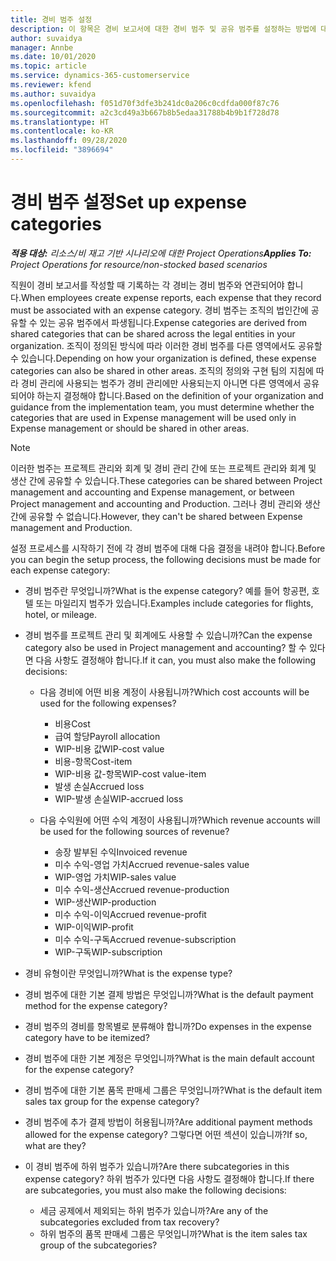 ```yaml
---
title: 경비 범주 설정
description: 이 항목은 경비 보고서에 대한 경비 범주 및 공유 범주를 설정하는 방법에 대한 정보를 제공합니다.
author: suvaidya
manager: Annbe
ms.date: 10/01/2020
ms.topic: article
ms.service: dynamics-365-customerservice
ms.reviewer: kfend
ms.author: suvaidya
ms.openlocfilehash: f051d70f3dfe3b241dc0a206c0cdfda000f87c76
ms.sourcegitcommit: a2c3cd49a3b667b8b5edaa31788b4b9b1f728d78
ms.translationtype: HT
ms.contentlocale: ko-KR
ms.lasthandoff: 09/28/2020
ms.locfileid: "3896694"
---
```

# <a name="set-up-expense-categories"></a><span data-ttu-id="4bbd6-103">경비 범주 설정</span><span class="sxs-lookup"><span data-stu-id="4bbd6-103">Set up expense categories</span></span>

<span data-ttu-id="4bbd6-104">_**적용 대상:** 리소스/비 재고 기반 시나리오에 대한 Project Operations_</span><span class="sxs-lookup"><span data-stu-id="4bbd6-104">_**Applies To:** Project Operations for resource/non-stocked based scenarios_</span></span>

<span data-ttu-id="4bbd6-105">직원이 경비 보고서를 작성할 때 기록하는 각 경비는 경비 범주와 연관되어야 합니다.</span><span class="sxs-lookup"><span data-stu-id="4bbd6-105">When employees create expense reports, each expense that they record must be associated with an expense category.</span></span> <span data-ttu-id="4bbd6-106">경비 범주는 조직의 법인간에 공유할 수 있는 공유 범주에서 파생됩니다.</span><span class="sxs-lookup"><span data-stu-id="4bbd6-106">Expense categories are derived from shared categories that can be shared across the legal entities in your organization.</span></span> <span data-ttu-id="4bbd6-107">조직이 정의된 방식에 따라 이러한 경비 범주를 다른 영역에서도 공유할 수 있습니다.</span><span class="sxs-lookup"><span data-stu-id="4bbd6-107">Depending on how your organization is defined, these expense categories can also be shared in other areas.</span></span> <span data-ttu-id="4bbd6-108">조직의 정의와 구현 팀의 지침에 따라 경비 관리에 사용되는 범주가 경비 관리에만 사용되는지 아니면 다른 영역에서 공유되어야 하는지 결정해야 합니다.</span><span class="sxs-lookup"><span data-stu-id="4bbd6-108">Based on the definition of your organization and guidance from the implementation team, you must determine whether the categories that are used in Expense management will be used only in Expense management or should be shared in other areas.</span></span>

> [!NOTE]
> <span data-ttu-id="4bbd6-109">이러한 범주는 프로젝트 관리와 회계 및 경비 관리 간에 또는 프로젝트 관리와 회계 및 생산 간에 공유할 수 있습니다.</span><span class="sxs-lookup"><span data-stu-id="4bbd6-109">These categories can be shared between Project management and accounting and Expense management, or between Project management and accounting and Production.</span></span> <span data-ttu-id="4bbd6-110">그러나 경비 관리와 생산 간에 공유할 수 없습니다.</span><span class="sxs-lookup"><span data-stu-id="4bbd6-110">However, they can't be shared between Expense management and Production.</span></span>

<span data-ttu-id="4bbd6-111">설정 프로세스를 시작하기 전에 각 경비 범주에 대해 다음 결정을 내려야 합니다.</span><span class="sxs-lookup"><span data-stu-id="4bbd6-111">Before you can begin the setup process, the following decisions must be made for each expense category:</span></span>

- <span data-ttu-id="4bbd6-112">경비 범주란 무엇입니까?</span><span class="sxs-lookup"><span data-stu-id="4bbd6-112">What is the expense category?</span></span> <span data-ttu-id="4bbd6-113">예를 들어 항공편, 호텔 또는 마일리지 범주가 있습니다.</span><span class="sxs-lookup"><span data-stu-id="4bbd6-113">Examples include categories for flights, hotel, or mileage.</span></span>
- <span data-ttu-id="4bbd6-114">경비 범주를 프로젝트 관리 및 회계에도 사용할 수 있습니까?</span><span class="sxs-lookup"><span data-stu-id="4bbd6-114">Can the expense category also be used in Project management and accounting?</span></span> <span data-ttu-id="4bbd6-115">할 수 있다면 다음 사항도 결정해야 합니다.</span><span class="sxs-lookup"><span data-stu-id="4bbd6-115">If it can, you must also make the following decisions:</span></span>

    - <span data-ttu-id="4bbd6-116">다음 경비에 어떤 비용 계정이 사용됩니까?</span><span class="sxs-lookup"><span data-stu-id="4bbd6-116">Which cost accounts will be used for the following expenses?</span></span>

        - <span data-ttu-id="4bbd6-117">비용</span><span class="sxs-lookup"><span data-stu-id="4bbd6-117">Cost</span></span>
        - <span data-ttu-id="4bbd6-118">급여 할당</span><span class="sxs-lookup"><span data-stu-id="4bbd6-118">Payroll allocation</span></span>
        - <span data-ttu-id="4bbd6-119">WIP-비용 값</span><span class="sxs-lookup"><span data-stu-id="4bbd6-119">WIP-cost value</span></span>
        - <span data-ttu-id="4bbd6-120">비용-항목</span><span class="sxs-lookup"><span data-stu-id="4bbd6-120">Cost-item</span></span>
        - <span data-ttu-id="4bbd6-121">WIP-비용 값-항목</span><span class="sxs-lookup"><span data-stu-id="4bbd6-121">WIP-cost value-item</span></span>
        - <span data-ttu-id="4bbd6-122">발생 손실</span><span class="sxs-lookup"><span data-stu-id="4bbd6-122">Accrued loss</span></span>
        - <span data-ttu-id="4bbd6-123">WIP-발생 손실</span><span class="sxs-lookup"><span data-stu-id="4bbd6-123">WIP-accrued loss</span></span>

    - <span data-ttu-id="4bbd6-124">다음 수익원에 어떤 수익 계정이 사용됩니까?</span><span class="sxs-lookup"><span data-stu-id="4bbd6-124">Which revenue accounts will be used for the following sources of revenue?</span></span>

        - <span data-ttu-id="4bbd6-125">송장 발부된 수익</span><span class="sxs-lookup"><span data-stu-id="4bbd6-125">Invoiced revenue</span></span>
        - <span data-ttu-id="4bbd6-126">미수 수익-영업 가치</span><span class="sxs-lookup"><span data-stu-id="4bbd6-126">Accrued revenue-sales value</span></span>
        - <span data-ttu-id="4bbd6-127">WIP-영업 가치</span><span class="sxs-lookup"><span data-stu-id="4bbd6-127">WIP-sales value</span></span>
        - <span data-ttu-id="4bbd6-128">미수 수익-생산</span><span class="sxs-lookup"><span data-stu-id="4bbd6-128">Accrued revenue-production</span></span>
        - <span data-ttu-id="4bbd6-129">WIP-생산</span><span class="sxs-lookup"><span data-stu-id="4bbd6-129">WIP-production</span></span>
        - <span data-ttu-id="4bbd6-130">미수 수익-이익</span><span class="sxs-lookup"><span data-stu-id="4bbd6-130">Accrued revenue-profit</span></span>
        - <span data-ttu-id="4bbd6-131">WIP-이익</span><span class="sxs-lookup"><span data-stu-id="4bbd6-131">WIP-profit</span></span>
        - <span data-ttu-id="4bbd6-132">미수 수익-구독</span><span class="sxs-lookup"><span data-stu-id="4bbd6-132">Accrued revenue-subscription</span></span>
        - <span data-ttu-id="4bbd6-133">WIP-구독</span><span class="sxs-lookup"><span data-stu-id="4bbd6-133">WIP-subscription</span></span>

- <span data-ttu-id="4bbd6-134">경비 유형이란 무엇입니까?</span><span class="sxs-lookup"><span data-stu-id="4bbd6-134">What is the expense type?</span></span>
- <span data-ttu-id="4bbd6-135">경비 범주에 대한 기본 결제 방법은 무엇입니까?</span><span class="sxs-lookup"><span data-stu-id="4bbd6-135">What is the default payment method for the expense category?</span></span>
- <span data-ttu-id="4bbd6-136">경비 범주의 경비를 항목별로 분류해야 합니까?</span><span class="sxs-lookup"><span data-stu-id="4bbd6-136">Do expenses in the expense category have to be itemized?</span></span>
- <span data-ttu-id="4bbd6-137">경비 범주에 대한 기본 계정은 무엇입니까?</span><span class="sxs-lookup"><span data-stu-id="4bbd6-137">What is the main default account for the expense category?</span></span>
- <span data-ttu-id="4bbd6-138">경비 범주에 대한 기본 품목 판매세 그룹은 무엇입니까?</span><span class="sxs-lookup"><span data-stu-id="4bbd6-138">What is the default item sales tax group for the expense category?</span></span>
- <span data-ttu-id="4bbd6-139">경비 범주에 추가 결제 방법이 허용됩니까?</span><span class="sxs-lookup"><span data-stu-id="4bbd6-139">Are additional payment methods allowed for the expense category?</span></span> <span data-ttu-id="4bbd6-140">그렇다면 어떤 섹션이 있습니까?</span><span class="sxs-lookup"><span data-stu-id="4bbd6-140">If so, what are they?</span></span>
- <span data-ttu-id="4bbd6-141">이 경비 범주에 하위 범주가 있습니까?</span><span class="sxs-lookup"><span data-stu-id="4bbd6-141">Are there subcategories in this expense category?</span></span> <span data-ttu-id="4bbd6-142">하위 범주가 있다면 다음 사항도 결정해야 합니다.</span><span class="sxs-lookup"><span data-stu-id="4bbd6-142">If there are subcategories, you must also make the following decisions:</span></span>

    - <span data-ttu-id="4bbd6-143">세금 공제에서 제외되는 하위 범주가 있습니까?</span><span class="sxs-lookup"><span data-stu-id="4bbd6-143">Are any of the subcategories excluded from tax recovery?</span></span>
    - <span data-ttu-id="4bbd6-144">하위 범주의 품목 판매세 그룹은 무엇입니까?</span><span class="sxs-lookup"><span data-stu-id="4bbd6-144">What is the item sales tax group of the subcategories?</span></span>
